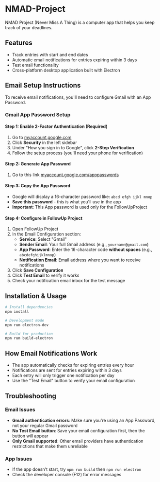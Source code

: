 # NMAD-Project
NMAD Project (Never Miss A Thing) is a computer app that helps you keep track of your deadlines.

## Features

- Track entries with start and end dates
- Automatic email notifications for entries expiring within 3 days
- Test email functionality
- Cross-platform desktop application built with Electron

## Email Setup Instructions

To receive email notifications, you'll need to configure Gmail with an App Password.

### Gmail App Password Setup

#### Step 1: Enable 2-Factor Authentication (Required)
1. Go to [myaccount.google.com](https://myaccount.google.com)
2. Click **Security** in the left sidebar
3. Under "How you sign in to Google", click **2-Step Verification**
4. Follow the setup process (you'll need your phone for verification)

#### Step 2: Generate App Password
1. Go to this link [myaccount.google.com/apppasswords](https://myaccount.google.com/apppasswords)

#### Step 3: Copy the App Password
- Google will display a 16-character password like: `abcd efgh ijkl mnop`
- **Save this password** - this is what you'll use in the app
- **Important**: This App password is used only for the FollowUpProject

#### Step 4: Configure in FollowUp Project
1. Open FollowUp Project
2. In the Email Configuration section:
   - **Service**: Select "Gmail"
   - **Sender Email**: Your full Gmail address (e.g., `yourname@gmail.com`)
   - **App Password**: Enter the 16-character code **without spaces** (e.g., `abcdefghijklmnop`)
   - **Notification Email**: Email address where you want to receive notifications
3. Click **Save Configuration**
4. Click **Test Email** to verify it works
5. Check your notification email inbox for the test message

## Installation & Usage

```bash
# Install dependencies
npm install

# Development mode
npm run electron-dev

# Build for production
npm run build-electron
```

## How Email Notifications Work

- The app automatically checks for expiring entries every hour
- Notifications are sent for entries expiring within 3 days
- Each entry will only trigger one notification per day
- Use the "Test Email" button to verify your email configuration

## Troubleshooting

### Email Issues
- **Gmail authentication errors**: Make sure you're using an App Password, not your regular Gmail password
- **No Test Email button**: Save your email configuration first, then the button will appear
- **Only Gmail supported**: Other email providers have authentication restrictions that make them unreliable

### App Issues
- If the app doesn't start, try `npm run build` then `npm run electron`
- Check the developer console (F12) for error messages
